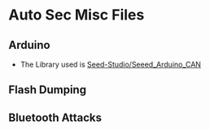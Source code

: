 # Auto Sec Misc Files

## Arduino
 - The Library used is [Seed-Studio/Seeed_Arduino_CAN](https://github.com/Seeed-Studio/Seeed_Arduino_CAN)

## Flash Dumping


## Bluetooth Attacks
